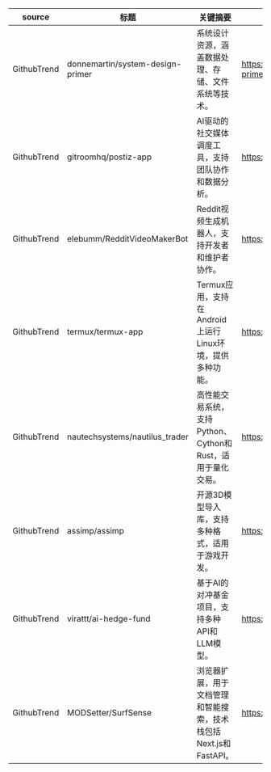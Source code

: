 | source | 标题 | 关键摘要 | URL |
|---|---|---|---|
| GithubTrend | donnemartin/system-design-primer | 系统设计资源，涵盖数据处理、存储、文件系统等技术。 | https://github.com/donnemartin/system-design-primer |
| GithubTrend | gitroomhq/postiz-app | AI驱动的社交媒体调度工具，支持团队协作和数据分析。 | https://github.com/gitroomhq/postiz-app |
| GithubTrend | elebumm/RedditVideoMakerBot | Reddit视频生成机器人，支持开发者和维护者协作。 | https://github.com/elebumm/RedditVideoMakerBot |
| GithubTrend | termux/termux-app | Termux应用，支持在Android上运行Linux环境，提供多种功能。 | https://github.com/termux/termux-app |
| GithubTrend | nautechsystems/nautilus_trader | 高性能交易系统，支持Python、Cython和Rust，适用于量化交易。 | https://github.com/nautechsystems/nautilus_trader |
| GithubTrend | assimp/assimp | 开源3D模型导入库，支持多种格式，适用于游戏开发。 | https://github.com/assimp/assimp |
| GithubTrend | virattt/ai-hedge-fund | 基于AI的对冲基金项目，支持多种API和LLM模型。 | https://github.com/virattt/ai-hedge-fund |
| GithubTrend | MODSetter/SurfSense | 浏览器扩展，用于文档管理和智能搜索，技术栈包括Next.js和FastAPI。 | https://github.com/MODSetter/SurfSense |